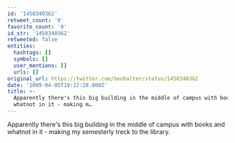 ```yaml
---
id: '1458340362'
retweet_count: '0'
favorite_count: '0'
id_str: '1458340362'
retweeted: false
entities:
  hashtags: []
  symbols: []
  user_mentions: []
  urls: []
original_url: https://twitter.com/benbalter/status/1458340362
date: '2009-04-05T19:12:28.000Z'
title: >-
  Apparently there's this big building in the middle of campus with books and
  whatnot in it - making m…
---
```


Apparently there's this big building in the middle of campus with books and whatnot in it - making my semesterly treck to the library.